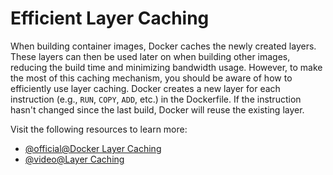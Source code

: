 # Efficient Layer Caching

When building container images, Docker caches the newly created layers. These layers can then be used later on when building other images, reducing the build time and minimizing bandwidth usage. However, to make the most of this caching mechanism, you should be aware of how to efficiently use layer caching. Docker creates a new layer for each instruction (e.g., `RUN`, `COPY`, `ADD`, etc.) in the Dockerfile. If the instruction hasn't changed since the last build, Docker will reuse the existing layer.

Visit the following resources to learn more:

- [@official@Docker Layer Caching](https://docs.docker.com/build/cache/)
- [@video@Layer Caching](https://www.youtube.com/watch?v=_nMpndIyaBU)
